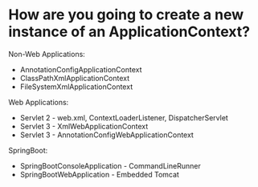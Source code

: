 # How are you going to create a new instance of an ApplicationContext?

Non-Web Applications:
- AnnotationConfigApplicationContext
- ClassPathXmlApplicationContext
- FileSystemXmlApplicationContext

Web Applications:
- Servlet 2 - web.xml, ContextLoaderListener, DispatcherServlet
- Servlet 3 - XmlWebApplicationContext
- Servlet 3 - AnnotationConfigWebApplicationContext

SpringBoot:
- SpringBootConsoleApplication - CommandLineRunner
- SpringBootWebApplication - Embedded Tomcat